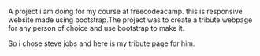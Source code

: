  A project i am doing for my course at freecodeacamp.
this is responsive website made using bootstrap.The project was to create a
tribute webpage for any person of choice and use bootstrap to make it.

So i chose steve jobs and here is my tribute page for him.
